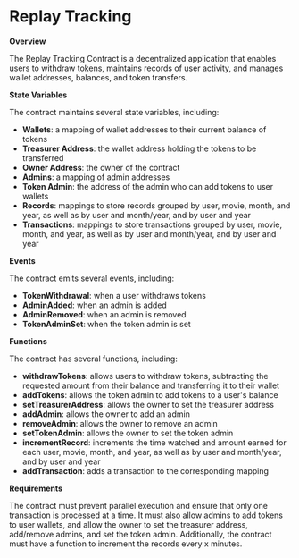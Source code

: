 # Replay Tracking

**Overview**

The Replay Tracking Contract is a decentralized application that enables users to withdraw tokens, maintains records of user activity, and manages wallet addresses, balances, and token transfers.

**State Variables**

The contract maintains several state variables, including:

* **Wallets**: a mapping of wallet addresses to their current balance of tokens
* **Treasurer Address**: the wallet address holding the tokens to be transferred
* **Owner Address**: the owner of the contract
* **Admins**: a mapping of admin addresses
* **Token Admin**: the address of the admin who can add tokens to user wallets
* **Records**: mappings to store records grouped by user, movie, month, and year, as well as by user and month/year, and by user and year
* **Transactions**: mappings to store transactions grouped by user, movie, month, and year, as well as by user and month/year, and by user and year

**Events**

The contract emits several events, including:

* **TokenWithdrawal**: when a user withdraws tokens
* **AdminAdded**: when an admin is added
* **AdminRemoved**: when an admin is removed
* **TokenAdminSet**: when the token admin is set

**Functions**

The contract has several functions, including:

* **withdrawTokens**: allows users to withdraw tokens, subtracting the requested amount from their balance and transferring it to their wallet
* **addTokens**: allows the token admin to add tokens to a user's balance
* **setTreasurerAddress**: allows the owner to set the treasurer address
* **addAdmin**: allows the owner to add an admin
* **removeAdmin**: allows the owner to remove an admin
* **setTokenAdmin**: allows the owner to set the token admin
* **incrementRecord**: increments the time watched and amount earned for each user, movie, month, and year, as well as by user and month/year, and by user and year
* **addTransaction**: adds a transaction to the corresponding mapping

**Requirements**

The contract must prevent parallel execution and ensure that only one transaction is processed at a time. It must also allow admins to add tokens to user wallets, and allow the owner to set the treasurer address, add/remove admins, and set the token admin. Additionally, the contract must have a function to increment the records every x minutes.

